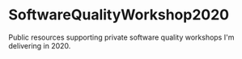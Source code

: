# SoftwareQualityWorkshop2020
Public resources supporting private software quality workshops I'm delivering in 2020.
